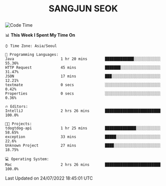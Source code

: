 <h1>
 <p align="center">
   SANGJUN SEOK
 </p>
</h1>

<!--START_SECTION:waka-->
![Code Time](http://img.shields.io/badge/Code%20Time-0%20secs-blue)

📊 **This Week I Spent My Time On** 

```text
⌚︎ Time Zone: Asia/Seoul

💬 Programming Languages: 
Java                     1 hr 20 mins        █████████████░░░░░░░░░░░░   55.36% 
HTTP Request             45 mins             ███████░░░░░░░░░░░░░░░░░░   31.47% 
JSON                     17 mins             ███░░░░░░░░░░░░░░░░░░░░░░   12.21% 
textmate                 0 secs              ░░░░░░░░░░░░░░░░░░░░░░░░░   0.42% 
Properties               0 secs              ░░░░░░░░░░░░░░░░░░░░░░░░░   0.36%

🔥 Editors: 
IntelliJ                 2 hrs 26 mins       █████████████████████████   100.0%

🐱‍💻 Projects: 
tdogtdog-api             1 hr 25 mins        ██████████████░░░░░░░░░░░   58.65% 
exception                33 mins             █████░░░░░░░░░░░░░░░░░░░░   22.6% 
Unknown Project          27 mins             ████░░░░░░░░░░░░░░░░░░░░░   18.75%

💻 Operating System: 
Mac                      2 hrs 26 mins       █████████████████████████   100.0%

```


 Last Updated on 24/07/2022 18:45:01 UTC
<!--END_SECTION:waka-->
